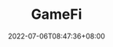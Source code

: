 ---
weight: 6
title: "GameFi"
description: ""
date: 2022-07-06T08:47:36+08:00
lastmod: 2022-07-06T08:47:36+08:00
draft: false
ico: '<svg class="icon" aria-hidden="true"><use xlink:href="#icon-gamefi"></use></svg>'
navigation: ["NFT游戏","沙盒游戏","区块链游戏"]
hidePage: true
---